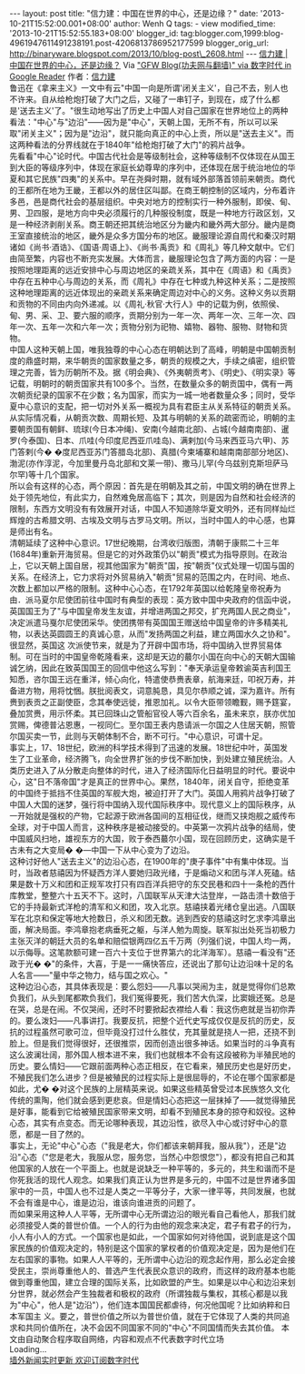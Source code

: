 --- layout: post title: "信力建：中国在世界的中心，还是边缘？" date:
'2013-10-21T15:52:00.001+08:00' author: Wenh Q tags: - view
modified\_time: '2013-10-21T15:52:55.183+08:00' blogger\_id:
tag:blogger.com,1999:blog-4961947611491238191.post-4206813786952177599
blogger\_orig\_url:
http://binaryware.blogspot.com/2013/10/blog-post\_2608.html ---
[信力建 |
中国在世界的中心，还是边缘？](http://feedproxy.google.com/~r/chinagfwblog/~3/vSkSNGwRANo/)
Via ["GFW Blog(功夫网与翻墙)" via 数字时代 in Google
Reader](https://www.blogger.com/blogger.g?blogID=4961947611491238191&pli=1)
作者：[信力建](http://www.my1510.cn/author.php?xinlijian)\
鲁迅在《拿来主义》一文中有云"中国一向是所谓'闭关主义'，自己不去，别人也不许来。自从给枪炮打破了大门之后，又碰了一串钉子，到现在，成了什么都是'送去主义'了。"很生动地写出了历史上中国人对自己国家在世界地位上的两种看法："中心"与"边沿"——因为是"中心"，天朝上国，无所不有，所以可以采取"闭关主义"；因为是"边沿"，就只能向真正的中心上贡，所以是"送去主义"。而这两种看法的分界线就在于1840年"给枪炮打破了大门"的鸦片战争。
\
先看看"中心"论时代。中国古代社会是等级制社会，这种等级制不仅体现在从国王到大臣的等级序列中，体现在家庭长幼尊卑的序列中，还体现在居于统治地位的华夏和其它民族"四夷"的关系中。早在尧舜时期，就有域外部落首领前来朝贡。商代的王都所在地为王畿，王都以外的居住区叫鄙。在商王朝控制的区域内，分布着许多邑，邑是商代社会的基层组织。中央对地方的控制实行一种外服制，即侯、甸、男、卫四服，是地方向中央必须履行的几种服役制度，既是一种地方行政区划，又是一种经济剥削关系。商王朝还把其统治地区分为畿内和畿外两大部分。畿内是商王室直接统治的地区，畿外是众多方国分布的地区。畿服理论源自周代和秦汉时期诸如《尚书·酒诰》、《国语·周语上》、《尚书·禹贡》和《周礼》等几种文献中。它们
由简至繁，内容也不断充实发展。大体而言，畿服理论包含了两方面的内容：一是按照地理距离的远近安排中心与周边地区的亲疏关系，其中在《周语》和《禹贡》中存在五种中心与周边的关系，而《周礼》中存在七种或九种这种关系；二是按照这种地理距离的远近体现出的亲疏关系来确定周边对中心的义务。这种义务以贡期和贡物的不同由内向外递减。以《周礼·秋官·大行人》中的记载为例，依照侯、甸、男、采、卫、要六服的顺序，贡期分别为一年一次、两年一次、三年一次、四年一次、五年一次和六年一次；贡物分别为祀物、嬉物、器物、服物、财物和货物。\
中国人这种天朝上国，唯我独尊的中心心态在明朝达到了高峰，明朝是中国朝贡制度的鼎盛时期，来华朝贡的国家数量之多，朝贡的规模之大，手续之缜密，组织管理之完善，皆为历朝所不及。据《明会典》、《外夷朝贡考》、《明史》、《明实录》等记载，明朝时的朝贡国家共有100多个。当然，在数量众多的朝贡国中，偶有一两次朝贡纪录的国家不在少数；名为国家，而实为一城一地者数量众多；同时，受华夏中心意识的支配，把一切对外关系一概视为具有君臣主从关系特征的朝贡关系。从实际情况看，从朝贡次数、周期长短、及其与明朝的关系的疏密而论，明朝的主要朝贡国有朝鲜、琉球(今日本冲绳)、安南(今越南北部)、占城(今越南南部)、暹罗(今泰国)、日本、爪哇(今印度尼西亚爪哇岛)、满剌加(今马来西亚马六甲)、苏门答剌(今�
�度尼西亚苏门答腊岛北部)、真腊(今柬埔寨和越南南部部分地区)、渤泥(亦作淳泥，今加里曼丹岛北部和文莱一带)、撒马儿罕(今乌兹别克斯坦萨马尔罕)等十几个国家。\
所以会有这样的心态，两个原因：首先是在明朝及其之前，中国文明的确在世界上处于领先地位，有此实力，自然难免居高临下；其次，则是因为自然和社会经济的限制，东西方文明没有有效展开对话，中国人不知道除华夏文明外，还有同样灿烂辉煌的古希腊文明、古埃及文明与古罗马文明。所以，当时中国人的中心感，也算是师出有名。\
清朝延续了这种中心意识。17世纪晚期，台湾收归版图，清朝于康熙二十三年(1684年)重新开海贸易。但是它的对外政策仍以"朝贡"模式为指导原则。在政治上，它以天朝上国自居，视其他国家为"朝贡"国，按"朝贡"仪式处理一切国与国的关系。在经济上，它力求将对外贸易纳入"朝贡"贸易的范围之内，在时间、地点、次数上都加以严格的限制。这种中心心态，在1792年英国以给乾隆皇帝祝寿为由．派马夏尔尼使团前往中国时有典型的表现：英方致中国中央政府的信函中说，英国国王为了"与中国皇帝发生友谊，并增进两国之邦交，扩充两国人民之商业"，决定派遣马戛尔尼使团采华。使团携带有英国国王赠送给中国皇帝的许多精美礼物，以表达英圆圆王的真诚心意，从而"发扬两国之利益，建立两国水久之协和"。很显然，英国这
次派使节来，就是为了开辟中国市场，将中国纳入世界贸易体制。可在当时的中国皇帝乾隆看来，这却是天边的蕞尔小国在向中心的天朝大国输诚乞纳，因此在致英国国王的回信中他这么写到："奉天承运皇帝敕谕英吉利国王知悉，咨尔国王远在重洋，倾心向化，特遣使恭赉表章，航海来廷，叩祝万寿，并备进方物，用将忱悃。朕批阅表文，词意肫恳，具见尔恭顺之诚，深为嘉许。所有赉到表贡之正副使臣，念其奉使远徙，推恩加礼。以令大臣带领瞻觐，赐予筳宴，叠加赏赉，用示怀柔。其已回珠山之管船官役人等六百余名，虽未来京，朕亦优加赏赐，俾德普沾恩惠，一视同仁。至尔国王表内恳请派一尔国之人住居天朝，照管尔国买卖一节，此则与天朝体制不合，断不可行。"中心意识，可谓十足。
\
事实上，17、18世纪，欧洲的科学技术得到了迅速的发展。18世纪中叶，英国发生了工业革命，经济腾飞，向全世界扩张的步伐不断加快，到处建立殖民统治。人类历史进入了从分散走向整体的时代，进入了经济国际化日益明显的时代。要说中心，这"日不落帝国"才是真正的世界中心。果然，1840年，闭关自守，拒绝变革的中国终于抵挡不住英国的军舰大炮，被迫打开了大门。英国人用鸦片战争打破了中国人大国的迷梦，强行将中国纳入现代国际秩序中。现代意义上的国际秩序，从一开始就是强权的产物，它起源于欧洲各国间的互相征伐，继而又挟炮舰之威传布全球，对于中国人而言，这种秩序是被动接受的。中英第一次鸦片战争的结局，使中国威风扫地，雄视东方的大国，败于泰西蕞尔小国，现在回顾历史，这确实是千古未有之大变局�
�—中国一下从中心变为了边沿。\
这种讨好他人"送去主义"的边沿心态，在1900年的"庚子事件"中有集中体现。当时，当政者慈禧因为怀疑西方洋人要她归政光绪，于是煽动义和团与洋人死磕。结果是数十万义和团和正规军攻打只有四百洋兵把守的东交民巷和四十一条枪的西什库教堂，整整六十五天不下。这时，八国联军从天津大沽登岸，一路击溃十数倍于它的手持最新式洋枪的清军和义和团，攻入北京。慈禧挟着光绪仓皇出逃。八国联军在北京和保定等地大抢数日，杀义和团无数。逃到西安的慈禧这时乞求李鸿章出面，解决局面。李鸿章抱老病垂死之躯，与洋人勉为周旋。联军拟出处死当初极力主张灭洋的朝廷大员的名单和赔偿银两四亿五千万两（列强们说，中国人均一两，以示侮辱。这笔款额可建一百六十支位于世界第六的北洋海军）。慈禧一看没有"还政于光�
�"的条件，大喜，于是一一痛快答应，还说出了那句让边沿味十足的名人名言——"量中华之物力，结与国之欢心。"
\
这种边沿心态，其具体表现是：要么怨妇——凡事以哭闹为主，就是觉得你们总欺负我们，从头到尾都欺负我们，我们冤得要死，我们苦大仇深，比窦娥还冤。总是在哭，总是在闹。不仅哭闹，还时不时要掀起衣襟给人看：我这伤疤就是当初你弄的。要么泼妇——凡事讲打。我要反抗，把整个近代史写成仅仅是反抗的历史，反抗的过程虽然可歌可泣，但毕竟没打过什么胜仗，充其量就是挠人一把，还挠不到脸上。但是我们觉得很好，还很推崇，因而创造出很多神话。如果当时的斗争真有这么波澜壮阔，那外国人根本进不来，我们也就根本不会有这段被称为半殖民地的历史。要么情妇——它跟前面两种心态正相反，在它看来，殖民历史也是好历史，不殖民我们怎么进步？但是被殖民的过程实际上是很屈辱的，不论在哪个国家都是如此，尤�
�对这个民族的上层精英来说。如果这些精英曾受过本民族悠久文化传统的熏陶，他们就会感到更悲哀。但是情妇心态把这一层抹掉了——就觉得殖民是好事，能看到它给被殖民国家带来文明，却看不到殖民本身的掠夺和奴役。这种心态，其实有点变态。而无论哪种表现，其边沿性，欲尽入中心或讨好中心的意愿，都是一目了然的。\
事实上，无论"中心"心态（"我是老大，你们都该来朝拜我，服从我"），还是"边沿"心态（"您是老大，我服从您，服务您，当然心中怨恨您"），都没有把自己和其他国家的人放在一个平面上。也就是说缺乏一种平等的，多元的，共生和谐而不是你死我活的现代人观念。如果我们真正认为世界是多元的，中国不过是世界诸多国家中的一员，中国人也不过是人类之一平等分子，大家一律平等，共同发展，也就不会有谁是中心，谁是边沿，谁该向谁进贡的问题了。
\
而如果采用这种人人平等，无所谓中心无所谓边沿的眼光看自己看他人，那我们就必须接受人类的普世价值。一个人的行为由他的观念来决定，君子有君子的行为，小人有小人的方式。一个国家也是如此，一个国家如何对待他国，说到底是这个国家民族的价值观决定的，特别是这个国家的掌权者的价值观决定是，因为是他们在左右国家的事物。如果人人平等的，无所谓中心边沿的观念起作用，那么必定会接受民主，崇尚尊重他人的、普选产生代表民众意识的政府，而这样的政府基本也能做到尊重他国，建立合理的国际关系，比如欧盟的产生。如果是以中心和边沿来划分世界，就必然会产生独裁者和极权的政府（所谓独裁与集权，其核心都是以我为"中心"，他人是"边沿"），他们连本国国民都虐待，何况他国呢？比如纳粹和日本军国主
义。要之，普世价值之所以为普世价值，就在于它体现了人类的共同追求和共同价值所在，决不会因不同国家不同的"中心"不同国情而失去其价值。
本文由自动聚合程序取自网络，内容和观点不代表数字时代立场\
Loading…\
[墙外新闻实时更新 欢迎订阅数字时代](http://eepurl.com/msuvD)
